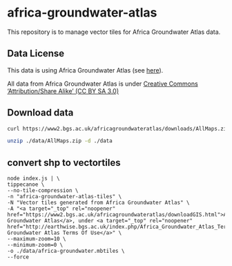 # africa-groundwater-atlas
This repository is to manage vector tiles for Africa Groundwater Atlas data.

## Data License

This data is using Africa Groundwater Atlas (see [here](http://earthwise.bgs.ac.uk/index.php/Africa_Groundwater_Atlas_Home)).

All data from Africa Groundwater Atlas is under [Creative Commons ‘Attribution/Share Alike’ (CC BY SA 3.0)](https://creativecommons.org/licenses/by-sa/3.0/)

## Download data

```bash
curl https://www2.bgs.ac.uk/africagroundwateratlas/downloads/AllMaps.zip --create-dirs -o ./data/AllMaps.zip

unzip ./data/AllMaps.zip -d ./data
```

## convert shp to vectortiles

```
node index.js | \
tippecanoe \
--no-tile-compression \
-n "africa-groundwater-atlas-tiles" \
-N "Vector tiles generated from Africa Groundwater Atlas" \
-A "<a target="_top" rel="noopener" href="https://www2.bgs.ac.uk/africagroundwateratlas/downloadGIS.html">Africa Groundwater Atlas</a>, under <a target="_top" rel="noopener" href="http://earthwise.bgs.ac.uk/index.php/Africa_Groundwater_Atlas_Terms_of_Use">Africa Groundwater Atlas Terms Of Use</a>" \
--maximum-zoom=10 \
--minimum-zoom=0 \
-o ./data/africa-groundwater.mbtiles \
--force
```
